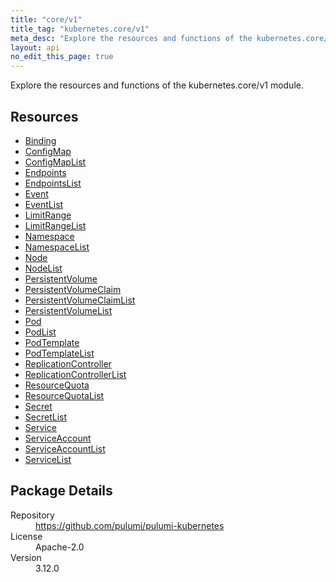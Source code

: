 ```yaml
---
title: "core/v1"
title_tag: "kubernetes.core/v1"
meta_desc: "Explore the resources and functions of the kubernetes.core/v1 module."
layout: api
no_edit_this_page: true
---
```


<!-- WARNING: this file was generated by Pulumi Docs Generator. -->
<!-- Do not edit by hand unless you're certain you know what you are doing! -->

Explore the resources and functions of the kubernetes.core/v1 module.

<h2 id="resources">Resources</h2>
<ul class="api">
    <li><a href="binding" title="Binding"><span class="api-symbol api-symbol--resource"></span>Binding</a></li>
    <li><a href="configmap" title="ConfigMap"><span class="api-symbol api-symbol--resource"></span>ConfigMap</a></li>
    <li><a href="configmaplist" title="ConfigMapList"><span class="api-symbol api-symbol--resource"></span>ConfigMapList</a></li>
    <li><a href="endpoints" title="Endpoints"><span class="api-symbol api-symbol--resource"></span>Endpoints</a></li>
    <li><a href="endpointslist" title="EndpointsList"><span class="api-symbol api-symbol--resource"></span>EndpointsList</a></li>
    <li><a href="event" title="Event"><span class="api-symbol api-symbol--resource"></span>Event</a></li>
    <li><a href="eventlist" title="EventList"><span class="api-symbol api-symbol--resource"></span>EventList</a></li>
    <li><a href="limitrange" title="LimitRange"><span class="api-symbol api-symbol--resource"></span>LimitRange</a></li>
    <li><a href="limitrangelist" title="LimitRangeList"><span class="api-symbol api-symbol--resource"></span>LimitRangeList</a></li>
    <li><a href="namespace" title="Namespace"><span class="api-symbol api-symbol--resource"></span>Namespace</a></li>
    <li><a href="namespacelist" title="NamespaceList"><span class="api-symbol api-symbol--resource"></span>NamespaceList</a></li>
    <li><a href="node" title="Node"><span class="api-symbol api-symbol--resource"></span>Node</a></li>
    <li><a href="nodelist" title="NodeList"><span class="api-symbol api-symbol--resource"></span>NodeList</a></li>
    <li><a href="persistentvolume" title="PersistentVolume"><span class="api-symbol api-symbol--resource"></span>PersistentVolume</a></li>
    <li><a href="persistentvolumeclaim" title="PersistentVolumeClaim"><span class="api-symbol api-symbol--resource"></span>PersistentVolumeClaim</a></li>
    <li><a href="persistentvolumeclaimlist" title="PersistentVolumeClaimList"><span class="api-symbol api-symbol--resource"></span>PersistentVolumeClaimList</a></li>
    <li><a href="persistentvolumelist" title="PersistentVolumeList"><span class="api-symbol api-symbol--resource"></span>PersistentVolumeList</a></li>
    <li><a href="pod" title="Pod"><span class="api-symbol api-symbol--resource"></span>Pod</a></li>
    <li><a href="podlist" title="PodList"><span class="api-symbol api-symbol--resource"></span>PodList</a></li>
    <li><a href="podtemplate" title="PodTemplate"><span class="api-symbol api-symbol--resource"></span>PodTemplate</a></li>
    <li><a href="podtemplatelist" title="PodTemplateList"><span class="api-symbol api-symbol--resource"></span>PodTemplateList</a></li>
    <li><a href="replicationcontroller" title="ReplicationController"><span class="api-symbol api-symbol--resource"></span>ReplicationController</a></li>
    <li><a href="replicationcontrollerlist" title="ReplicationControllerList"><span class="api-symbol api-symbol--resource"></span>ReplicationControllerList</a></li>
    <li><a href="resourcequota" title="ResourceQuota"><span class="api-symbol api-symbol--resource"></span>ResourceQuota</a></li>
    <li><a href="resourcequotalist" title="ResourceQuotaList"><span class="api-symbol api-symbol--resource"></span>ResourceQuotaList</a></li>
    <li><a href="secret" title="Secret"><span class="api-symbol api-symbol--resource"></span>Secret</a></li>
    <li><a href="secretlist" title="SecretList"><span class="api-symbol api-symbol--resource"></span>SecretList</a></li>
    <li><a href="service" title="Service"><span class="api-symbol api-symbol--resource"></span>Service</a></li>
    <li><a href="serviceaccount" title="ServiceAccount"><span class="api-symbol api-symbol--resource"></span>ServiceAccount</a></li>
    <li><a href="serviceaccountlist" title="ServiceAccountList"><span class="api-symbol api-symbol--resource"></span>ServiceAccountList</a></li>
    <li><a href="servicelist" title="ServiceList"><span class="api-symbol api-symbol--resource"></span>ServiceList</a></li>
</ul>

<h2 id="package-details">Package Details</h2>
<dl class="package-details">
	<dt>Repository</dt>
	<dd><a href="https://github.com/pulumi/pulumi-kubernetes">https://github.com/pulumi/pulumi-kubernetes</a></dd>
	<dt>License</dt>
	<dd>Apache-2.0</dd>
	<dt>Version</dt>
	<dd>3.12.0</dd>
</dl>

